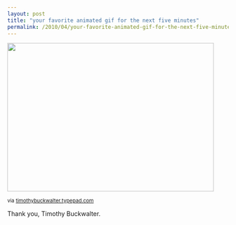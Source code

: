 ```yaml
---
layout: post
title: "your favorite animated gif for the next five minutes"
permalink: /2010/04/your-favorite-animated-gif-for-the-next-five-minutes.html
---
```


<img at:linkto_xid="6a00d8341cdd0b53ef01347f98b9bf970c" class=" at-xid-6a00d8341c4f5f53ef0133ec69d2d0970b" height="338" src="http://sippey.typepad.com/.a/6a00d8341c4f5f53ef0133ec69d2d0970b-pi" width="470" xmlns:at="http://www.sixapart.com/ns/at" />

<p><small>via <a href="http://timothybuckwalter.typepad.com/painting_drawings/2010/04/my-entry-3.html?utm_source=feedburner&amp;utm_medium=feed&amp;utm_campaign=Feed%3A%20typepad%2FpAZh%20%28paintings%20%2B%20drawings%29&amp;utm_content=Google%20Reader">timothybuckwalter.typepad.com</a></small></p>

<p>Thank you, Timothy Buckwalter.</p>



